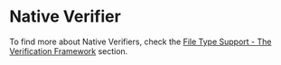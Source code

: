 Native Verifier
=====
To find more about Native Verifiers, check the [File Type Support - The Verification Framework](\..\filetypesupport\create_a_native_verifier_introduction.md) section.